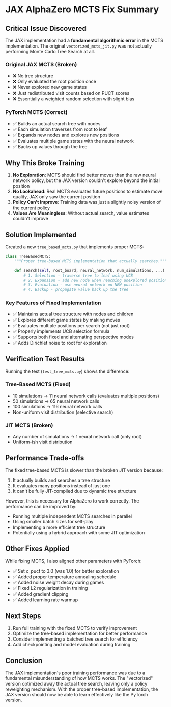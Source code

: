 # JAX AlphaZero MCTS Fix Summary

## Critical Issue Discovered

The JAX implementation had a **fundamental algorithmic error** in the MCTS implementation. The original `vectorized_mcts_jit.py` was not actually performing Monte Carlo Tree Search at all.

### Original JAX MCTS (Broken)
- ❌ No tree structure
- ❌ Only evaluated the root position once
- ❌ Never explored new game states
- ❌ Just redistributed visit counts based on PUCT scores
- ❌ Essentially a weighted random selection with slight bias

### PyTorch MCTS (Correct)
- ✅ Builds an actual search tree with nodes
- ✅ Each simulation traverses from root to leaf
- ✅ Expands new nodes and explores new positions
- ✅ Evaluates multiple game states with the neural network
- ✅ Backs up values through the tree

## Why This Broke Training

1. **No Exploration**: MCTS should find better moves than the raw neural network policy, but the JAX version couldn't explore beyond the initial position
2. **No Lookahead**: Real MCTS evaluates future positions to estimate move quality, JAX only saw the current position
3. **Policy Can't Improve**: Training data was just a slightly noisy version of the current policy
4. **Values Are Meaningless**: Without actual search, value estimates couldn't improve

## Solution Implemented

Created a new `tree_based_mcts.py` that implements proper MCTS:

```python
class TreeBasedMCTS:
    """Proper tree-based MCTS implementation that actually searches."""
    
    def search(self, root_board, neural_network, num_simulations, ...):
        # 1. Selection - traverse tree to leaf using UCB
        # 2. Expansion - add new node when reaching unexplored position  
        # 3. Evaluation - use neural network on NEW position
        # 4. Backup - propagate value back up the tree
```

### Key Features of Fixed Implementation
- ✅ Maintains actual tree structure with nodes and children
- ✅ Explores different game states by making moves
- ✅ Evaluates multiple positions per search (not just root)
- ✅ Properly implements UCB selection formula
- ✅ Supports both fixed and alternating perspective modes
- ✅ Adds Dirichlet noise to root for exploration

## Verification Test Results

Running the test (`test_tree_mcts.py`) shows the difference:

### Tree-Based MCTS (Fixed)
- 10 simulations → 11 neural network calls (evaluates multiple positions)
- 50 simulations → 65 neural network calls  
- 100 simulations → 116 neural network calls
- Non-uniform visit distribution (selective search)

### JIT MCTS (Broken)
- Any number of simulations → 1 neural network call (only root)
- Uniform-ish visit distribution

## Performance Trade-offs

The fixed tree-based MCTS is slower than the broken JIT version because:
1. It actually builds and searches a tree structure
2. It evaluates many positions instead of just one
3. It can't be fully JIT-compiled due to dynamic tree structure

However, this is necessary for AlphaZero to work correctly. The performance can be improved by:
- Running multiple independent MCTS searches in parallel
- Using smaller batch sizes for self-play
- Implementing a more efficient tree structure
- Potentially using a hybrid approach with some JIT optimization

## Other Fixes Applied

While fixing MCTS, I also aligned other parameters with PyTorch:
- ✅ Set c_puct to 3.0 (was 1.0) for better exploration
- ✅ Added proper temperature annealing schedule
- ✅ Added noise weight decay during games
- ✅ Fixed L2 regularization in training
- ✅ Added gradient clipping
- ✅ Added learning rate warmup

## Next Steps

1. Run full training with the fixed MCTS to verify improvement
2. Optimize the tree-based implementation for better performance
3. Consider implementing a batched tree search for efficiency
4. Add checkpointing and model evaluation during training

## Conclusion

The JAX implementation's poor training performance was due to a fundamental misunderstanding of how MCTS works. The "vectorized" version optimized away the actual tree search, leaving only a policy reweighting mechanism. With the proper tree-based implementation, the JAX version should now be able to learn effectively like the PyTorch version.